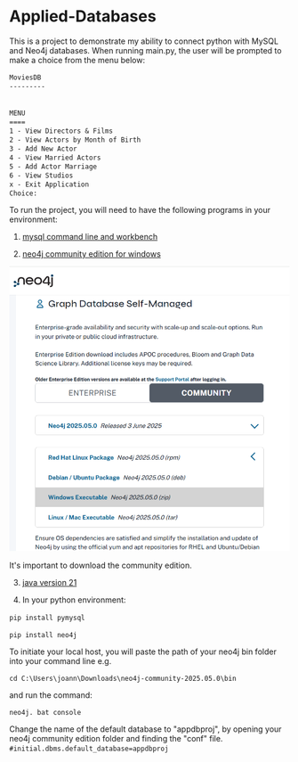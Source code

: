 # Applied-Databases

This is a project to demonstrate my ability to connect python with MySQL and Neo4j databases. When running main.py, the user will be prompted to make a choice from the menu below:

```
MoviesDB
---------


MENU
====
1 - View Directors & Films
2 - View Actors by Month of Birth
3 - Add New Actor
4 - View Married Actors
5 - Add Actor Marriage
6 - View Studios
x - Exit Application
Choice:
```

To run the project, you will need to have the following programs in your environment:

1. [mysql command line and workbench](https://dev.mysql.com/downloads/installer/) 

2. [neo4j community edition for windows](https://neo4j.com/deployment-center/)

![image](images/neo4j_download.png)

It's important to download the community edition.

3. [java version 21](https://adoptium.net/en-GB/temurin/releases/?os=any&arch=any&version=21)

4. In your python environment:

```pip install pymysql```

```pip install neo4j```

To initiate your local host, you will paste the path of your neo4j bin folder into your command line e.g. 
```
cd C:\Users\joann\Downloads\neo4j-community-2025.05.0\bin
```
and run the command:
```
neo4j. bat console
```


Change the name of the default database to "appdbproj", by opening your neo4j community edition folder and finding the "conf" file.
```#initial.dbms.default_database=appdbproj```



